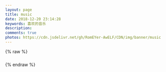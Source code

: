 ```yaml
---
layout: page
title: music
date: 2018-12-20 23:14:28
keywords: 喜欢的音乐
description: 
comments: true
photos: https://cdn.jsdelivr.net/gh/RomEYer-AwELF/CDN/img/banner/music.jpg
---
```

{% raw %}
<div id="music">
<meting-js
  server="netease"
  type="playlist"
  id="2151143894"
  mutex="true">
</meting-js>
</div>
<div id="music">
<meting-js
  server="netease"
  type="playlist"
  id="2278504650"
  mutex="true">
</meting-js>
</div>
<style type="text/css">
	body {
        background: url(https://cdn.jsdelivr.net/gh/RomEYer-AwELF/CDNimg/img/500525466.jpg);
        background-attachment: fixed;
        }
    .pattern-center::after {
    	width: 0%;
    }
    /*.site-content{
        background-color: rgb(255,192,203,0.2);
    } 
    .site-footer {
    	background-color: rgb(255,192,203,0.2);
    }*/
    #music{
    	width: 98%;
    	margin: 5% auto;
    }
</style>
{% endraw %}